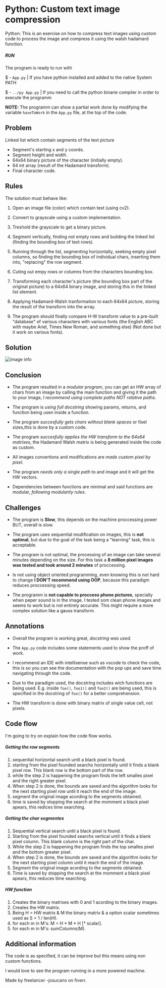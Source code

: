# Python: Custom text image compression

Python: This is an exercise on how to compress text images using custom code to process the image and compress it using the walsh hadamard function.

##### RUN

The program is ready to run with

$ - `App.py` | If you have python installed and added to the native System PATH

$ - `../py App.py` | If you need to call the python binarie compiler in order to execute the programm

**NOTE:** The programm can show a partial work done by modifying the variable `haveToWork` in the `App.py` file, at the top of the code.

## Problem

Linked list which contain segments of the text picture
- Segment's starting x and y coords.
- Segment height and width.
- 64x64 binary picture of the character (initially empty).
- 64 int array (result of the Hadamard transform).
- Final character code.

## Rules

The solution must behave like:
1. Open an image file (color) which contain text (using cv2).

2. Convert to grayscale using a custom implementation.

3. Treshold the grayscale to get a binary picture.

4. Segment vertically, finding not empty rows and building the linked list (finding the bounding box of text rows).

5. Running through the list, segmenting horizontally, seeking empty pixel columns, so finding the bounding box of individual chars, inserting them into, "replacing" the row segment.

6. Cuting out empy rows or columns from the characters bounding box.

7. Transforming each character's picture (the bounding box part of the original picture) to a 64x64 binary image, and storing this in the linked list element.

8. Applying Hadamard-Walsh tranformation to each 64x64 picture, storing the result of the transform into the array.

9. The program should finally compare H-W transform value to a pre-built "database" of various characters with various fonts (the English ABC with maybe Ariel, Times New Roman, and something else) (Not done but it work on various fonts).

## Solution

![image info](./workflow.jpg)

## Conclusion

- The program resulted in a *modular program*, you can get an HW array of chars from an image by calling the main function and giving it the path to your image, *I recommend using complete paths NOT relative paths*.

- The program is *using full docstring* showing params, returns, and function being usen inside a function.

- The program *succesfully gets chars without blank spaces* or fixel sizes,this is done by a custom code.

- The program *succesfully applies the HW transform to the 64x64 matrixes*, the Hadamard Walsh matrix is being generated inside the code as custom.

- All images convertions and modifications are *made custom pixel by pixel*.

- The program *needs only a single path* to and image and it will get the HW vectors.

- Dependencies between functions are minimal and said functions are modular, *following modularity rules*.


## Challenges


- The program is **Slow**, this depends on the machine proccessing power BUT, overall is slow.

- The program uses sequential modification on images, this is **not optimal**, but due to the goal of the task being a "learning" task, this is acceptable.

- The program is not optimal, the processing of an image can take several minutes depending on the size. For this task a **8 million pixel images was tested and took around 2 minutes** of proccessing.

- Is not using object oriented programming, even knowing this is not hard to change **I DON'T recommend using OOP**, because this paradigm reduces proccessing speed.

- The programm is **not capable to proccess phone pictures**, specially when peper sound is in the image. I tested som clean phone images and seems to work but is not entirely accurate. This might require a more complex solution like a gauss transform.


## Annotations

- Overall the program is working great, *docstring was used.*

- The `App.py` code includes some statements used to show the proff of work.

- I recommend an IDE with intellisense such as vscode to check the code, this is so you can see the documentation with the pop ups and save time navigating through the code.

- Due to the paradigm used, the docstring includes wich functions are being used. E.g. inside `foo()`, `foo1()` and `foo2()` are being used, this is specified in the docstring of `foo()` for a better comprehension.

- The HW transform is done with binary matrix of single value cell, not pixels.

## Code flow

I'm going to try on explain how the code flow works.

##### Getting the row segments

1. sequential horizontal search until a black pixel is found.
2. starting from the pixel founded searchs horizontally until it finds a blank pixel row. This blank row is the bottom part of the row.
3. while the step 2 is happening the program finds the left smalles pixel and the right greater pixel.
4. When step 2 is done, the bounds are saved and the algorithm looks for the next starting pixel row until it reach the end of the image.
5. segment the original image acording to the segments obtained.
6. time is saved by stopping the search at the momment a black pixel apears, this redices time searching.


##### Getting the char segmentes

1. Sequential vertical search until a black pixel is found.
2. Starting from the pixel founded searchs vertical until it finds a blank pixel column. This blank column is the right part of the char.
3. While the step 2 is happening the program finds the top smalles pixel and the bottom greater pixel.
4. When step 2 is done, the bounds are saved and the algorithm looks for the next starting pixel column until it reach the end 
of the image.
5. Segment the original image acording to the segments obtained.
6. Time is saved by stopping the search at the momment a black pixel apears, this reduces time searching.


##### HW function

1. Creates the binary matrixes with 0 and 1 acording to the binary images.
2. Creates the HW matrix.
3. Being H = HW matrix & M the binary matrix & a option scalar sometimes used as S = 1 / len(H).
4. for each m in M's: M = H * M * H [* scalar].
5. for each m in M's: sumColumns(M).


## Additional information

The code is as specified, it can be improve but this means using non custom functions.

I would love to see the program running in a more powered machine.

Made by freelancer -josucano on fiverr.

